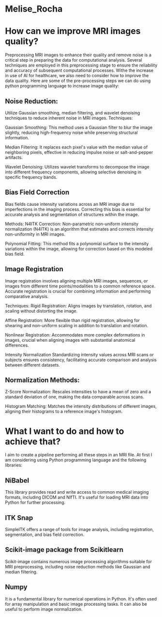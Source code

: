 # Melise_Rocha
# How can we improve MRI images quality?
Preprocessing MRI images to enhance their quality and remove noise is a critical step in preparing the data for computational analysis. Several techniques are employed in this preprocessing stage to ensure the reliability and accuracy of subsequent computational processes. Withe the increase in use of AI for healthcare, we also need to consider how to improve the data quality. Here are some of the pre-processing steps we can do using python programming language to increase image quality:

## Noise Reduction: 
Utilize Gaussian smoothing, median filtering, and wavelet denoising techniques to reduce inherent noise in MRI images.
Techniques:

Gaussian Smoothing: This method uses a Gaussian filter to blur the image slightly, reducing high-frequency noise while preserving structural information.

Median Filtering: It replaces each pixel's value with the median value of neighboring pixels, effective in reducing impulse noise or salt-and-pepper artifacts.

Wavelet Denoising: Utilizes wavelet transforms to decompose the image into different frequency components, allowing selective denoising in specific frequency bands.

## Bias Field Correction
Bias fields cause intensity variations across an MRI image due to imperfections in the imaging process. Correcting this bias is essential for accurate analysis and segmentation of structures within the image.

Methods:
N4ITK Correction: Non-parametric non-uniform intensity normalization (N4ITK) is an algorithm that estimates and corrects intensity non-uniformity in MRI images.

Polynomial Fitting: This method fits a polynomial surface to the intensity variations within the image, allowing for correction based on this modeled bias field.

## Image Registration
Image registration involves aligning multiple MRI images, sequences, or images from different time points/modalities to a common reference space. Accurate registration is crucial for combining information and performing comparative analysis.

Techniques:
Rigid Registration: Aligns images by translation, rotation, and scaling without distorting the image.

Affine Registration: More flexible than rigid registration, allowing for shearing and non-uniform scaling in addition to translation and rotation.

Nonlinear Registration: Accommodates more complex deformations in images, crucial when aligning images with substantial anatomical differences.

Intensity Normalization
Standardizing intensity values across MRI scans or subjects ensures consistency, facilitating accurate comparison and analysis between different datasets.

## Normalization Methods:
Z-Score Normalization: Rescales intensities to have a mean of zero and a standard deviation of one, making the data comparable across scans.

Histogram Matching: Matches the intensity distributions of different images, aligning their histograms to a reference image's histogram.

# What I want to do and how to achieve that?

I aim to create a pipeline performing all these steps in an MRI file. At first I am considering using Python programming language and the following libraries:

## NiBabel
This library provides read and write access to common medical imaging formats, including DICOM and NIfTI. It's useful for loading MRI data into Python for further processing.

## ITK Snap
SimpleITK offers a range of tools for image analysis, including registration, segmentation, and bias field correction.

## Scikit-image package from Scikitlearn
Scikit-image contains numerous image processing algorithms suitable for MRI preprocessing, including noise reduction methods like Gaussian and median filtering.

## Numpy 
It is a fundamental library for numerical operations in Python. It's often used for array manipulation and basic image processing tasks. It can also be useful to perform image normalization.


